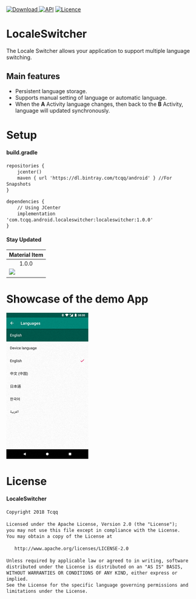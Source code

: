 [ ![Download](https://api.bintray.com/packages/tcqq/android/localeswitcher/images/download.svg?version=1.0.0) ](https://bintray.com/tcqq/android/localeswitcher/1.0.0/link)
[![API](https://img.shields.io/badge/API-17%2B-green.svg?style=flat)](https://android-arsenal.com/api?level=17)
[![Licence](https://img.shields.io/badge/Licence-Apache2-blue.svg)](http://www.apache.org/licenses/LICENSE-2.0)

# LocaleSwitcher
The Locale Switcher allows your application to support multiple language switching.

## Main features
* Persistent language storage.
* Supports manual setting of language or automatic language.
* When the **A** Activity language changes, then back to the **B** Activity, language will updated synchronously.

# Setup
#### build.gradle
```
repositories {
    jcenter()
    maven { url 'https://dl.bintray.com/tcqq/android' } //For Snapshots
}
```
```
dependencies {
    // Using JCenter
    implementation 'com.tcqq.android.localeswitcher:localeswitcher:1.0.0'
}
```
#### Stay Updated
|Material Item|
|---|
|<div align="center">1.0.0</div>
|<a href='https://bintray.com/tcqq/android/localeswitcher?source=watch' alt='Get automatic notifications about new "localeswitcher" versions'><img src='https://www.bintray.com/docs/images/bintray_badge_color.png'></a>

# Showcase of the demo App
![Language Settings](/screenshots/language_settings.png)

# License

#### LocaleSwitcher

    Copyright 2018 Tcqq

    Licensed under the Apache License, Version 2.0 (the "License");
    you may not use this file except in compliance with the License.
    You may obtain a copy of the License at

       http://www.apache.org/licenses/LICENSE-2.0

    Unless required by applicable law or agreed to in writing, software
    distributed under the License is distributed on an "AS IS" BASIS,
    WITHOUT WARRANTIES OR CONDITIONS OF ANY KIND, either express or implied.
    See the License for the specific language governing permissions and
    limitations under the License.
